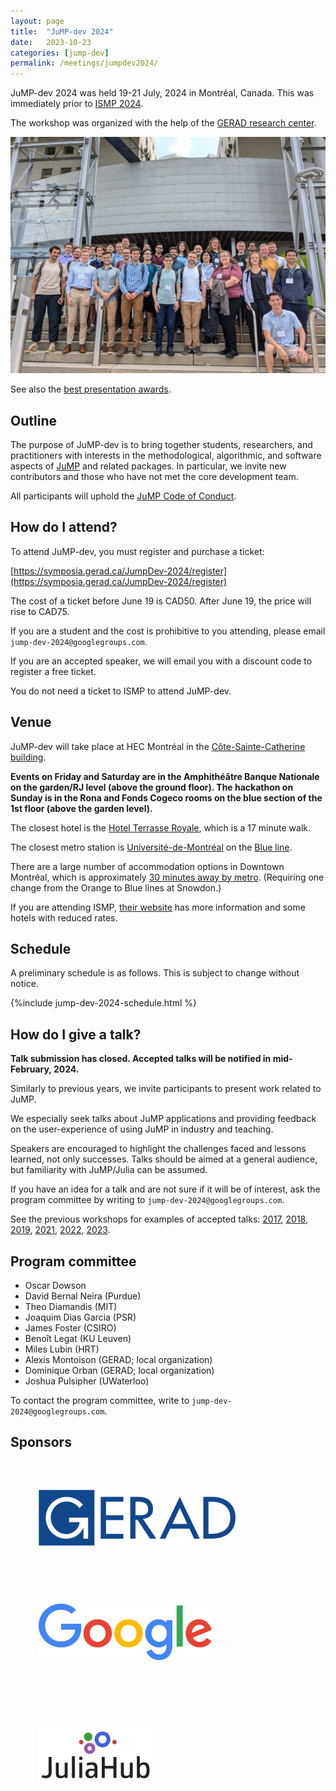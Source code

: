 ```yaml
---
layout: page
title:  "JuMP-dev 2024"
date:   2023-10-23
categories: [jump-dev]
permalink: /meetings/jumpdev2024/
---
```


JuMP-dev 2024 was held 19-21 July, 2024 in Montréal, Canada. This was
immediately prior to [ISMP 2024](https://ismp2024.gerad.ca).

The workshop was organized with the help of the [GERAD research center](https://www.gerad.ca/en).

<img src="/assets/jump-dev-workshops/2024/jump_dev_2024.jpg" alt="Photo of JuMP-dev attendees (most but not all)">

See also the [best presentation awards](/2024/07/20/prize_2024/).

## Outline

The purpose of JuMP-dev is to bring together students, researchers, and
practitioners with interests in the methodological, algorithmic, and software
aspects of [JuMP](https://github.com/jump-dev/JuMP.jl) and related packages. In
particular, we invite new contributors and those who have not met the core
development team.

All participants will uphold the [JuMP Code of Conduct](https://github.com/jump-dev/JuMP.jl/blob/master/CODE_OF_CONDUCT.md).

## How do I attend?

To attend JuMP-dev, you must register and purchase a ticket:

[https://symposia.gerad.ca/JumpDev-2024/register](https://symposia.gerad.ca/JumpDev-2024/register)

The cost of a ticket before June 19 is CAD50. After June 19, the price will
rise to CAD75.

If you are a student and the cost is prohibitive to you attending, please email
`jump-dev-2024@googlegroups.com`.

If you are an accepted speaker, we will email you with a discount code to register
a free ticket.

You do not need a ticket to ISMP to attend JuMP-dev.

## Venue

JuMP-dev will take place at HEC Montréal in the
[Côte-Sainte-Catherine building](https://www.hec.ca/en/campus/cote_sainte_catherine/).

**Events on Friday and Saturday are in the Amphithéâtre Banque Nationale on the garden/RJ level (above the ground floor). The hackathon on Sunday is in the Rona and Fonds Cogeco rooms on the blue section of the 1st floor (above the garden level).**

The closest hotel is the [Hotel Terrasse Royale](https://maps.app.goo.gl/Ytg8NTakWvNuQoTCA),
which is a 17 minute walk.

The closest metro station is [Université-de-Montréal](https://maps.app.goo.gl/L8iuTSe8PJDEfW5W8)
on the [Blue line](https://mapa-metro.com/mapas/Montreal/mapa-metro-montreal.png).

There are a large number of accommodation options in Downtown Montréal, which is
approximately [30 minutes away by metro](https://maps.app.goo.gl/6vc72j1K6abMPHvD9).
(Requiring one change from the Orange to Blue lines at Snowdon.)

If you are attending ISMP, [their website](https://ismp2024.gerad.ca/travel) has
more information and some hotels with reduced rates.

## Schedule

A preliminary schedule is as follows. This is subject to change without notice.

{%include jump-dev-2024-schedule.html %}

## How do I give a talk?

**Talk submission has closed. Accepted talks will be notified in mid-February, 2024.**

Similarly to previous years, we invite participants to present work related
to JuMP.

We especially seek talks about JuMP applications and providing feedback on the
user-experience of using JuMP in industry and teaching.

Speakers are encouraged to highlight the challenges faced and lessons learned,
not only successes. Talks should be aimed at a general audience, but familiarity
with JuMP/Julia can be assumed.

If you have an idea for a talk and are not sure if it will be of interest, ask
the program committee by writing to `jump-dev-2024@googlegroups.com`.

See the previous workshops for examples of accepted talks:
[2017](/meetings/mit2017),
[2018](/meetings/bordeaux2018),
[2019](/meetings/santiago2019),
[2021](/meetings/juliacon2021),
[2022](/meetings/juliacon2022),
[2023](/meetings/juliacon2023).

## Program committee

 * Oscar Dowson
 * David Bernal Neira (Purdue)
 * Theo Diamandis (MIT)
 * Joaquim Dias Garcia (PSR)
 * James Foster (CSIRO)
 * Benoît Legat (KU Leuven)
 * Miles Lubin (HRT)
 * Alexis Montoison (GERAD; local organization)
 * Dominique Orban (GERAD; local organization)
 * Joshua Pulsipher (UWaterloo)

To contact the program committee, write to `jump-dev-2024@googlegroups.com`.

## Sponsors

<a href="https://www.gerad.ca/en" style="background-image:none;"><img style="height:90px;margin:45px" src="/assets/jump-dev-workshops/2024/gerad-vector-logo.png" alt="GERAD logo"></a>
<a href="https://opensource.google" style="background-image:none;"><img style="height:90px;margin:45px" src="/assets/jump-dev-workshops/2024/logo_Google_FullColor_hdpi_830x271px.png" alt="Google logo"></a>

<a href="https://juliahub.com" style="background-image:none;"><img style="height:90px;margin:45px" src="/assets/jump-dev-workshops/2024/JuliaHub.png" alt="JuliaHub logo"></a>
